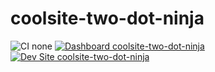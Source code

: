 # coolsite-two-dot-ninja

![CI none](https://img.shields.io/badge/ci-none-orange.svg)
[![Dashboard coolsite-two-dot-ninja](https://img.shields.io/badge/dashboard-coolsite_two_dot_ninja-yellow.svg)](https://dashboard.pantheon.io/sites/b9791838-53c1-4148-be6d-abb8aee3ec29#dev/code)
[![Dev Site coolsite-two-dot-ninja](https://img.shields.io/badge/site-coolsite_two_dot_ninja-blue.svg)](http://dev-coolsite-two-dot-ninja.pantheonsite.io/)